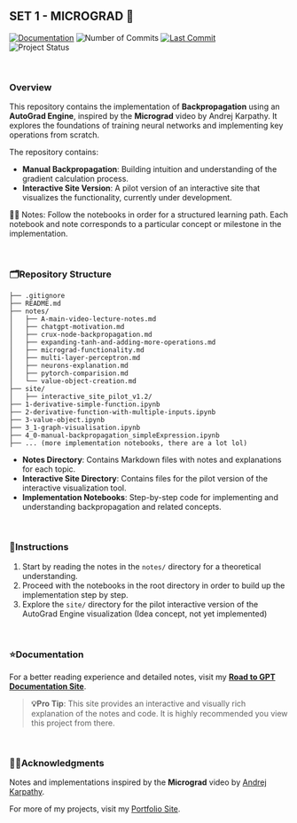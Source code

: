 ## SET 1 - MICROGRAD 🔗

[![Documentation](https://img.shields.io/badge/Documentation-Available-blue)](https://muzzammilshah.github.io/Road-to-GPT/Micrograd/)
![Number of Commits](https://img.shields.io/github/commit-activity/m/MuzzammilShah/NeuralNetworks-Micrograd-Implementation?label=Commits)
[![Last Commit](https://img.shields.io/github/last-commit/MuzzammilShah/NeuralNetworks-Micrograd-Implementation.svg?style=flat)](https://github.com/MuzzammilShah/NeuralNetworks-Micrograd-Implementation/commits/main)  
![Project Status](https://img.shields.io/badge/Status-Done-success)

&nbsp;

### **Overview**
This repository contains the implementation of **Backpropagation** using an **AutoGrad Engine**, inspired by the **Micrograd** video by Andrej Karpathy. It explores the foundations of training neural networks and implementing key operations from scratch.

The repository contains:

- **Manual Backpropagation**: Building intuition and understanding of the gradient calculation process.
- **Interactive Site Version**: A pilot version of an interactive site that visualizes the functionality, currently under development.

✍🏻 Notes: Follow the notebooks in order for a structured learning path. Each notebook and note corresponds to a particular concept or milestone in the implementation.

&nbsp;

### **🗂️Repository Structure**

```plaintext
├── .gitignore
├── README.md
├── notes/
│   ├── A-main-video-lecture-notes.md
│   ├── chatgpt-motivation.md
│   ├── crux-node-backpropagation.md
│   ├── expanding-tanh-and-adding-more-operations.md
│   ├── micrograd-functionality.md
│   ├── multi-layer-perceptron.md
│   ├── neurons-explanation.md
│   ├── pytorch-comparision.md
│   └── value-object-creation.md
├── site/
│   ├── interactive_site_pilot_v1.2/
├── 1-derivative-simple-function.ipynb
├── 2-derivative-function-with-multiple-inputs.ipynb
├── 3-value-object.ipynb
├── 3_1-graph-visualisation.ipynb
├── 4_0-manual-backpropagation_simpleExpression.ipynb
├── ... (more implementation notebooks, there are a lot lol)
```

- **Notes Directory**: Contains Markdown files with notes and explanations for each topic.
- **Interactive Site Directory**: Contains files for the pilot version of the interactive visualization tool.
- **Implementation Notebooks**: Step-by-step code for implementing and understanding backpropagation and related concepts.

&nbsp;

### **📄Instructions**

1. Start by reading the notes in the `notes/` directory for a theoretical understanding.
2. Proceed with the notebooks in the root directory in order to build up the implementation step by step.
3. Explore the `site/` directory for the pilot interactive version of the AutoGrad Engine visualization (Idea concept, not yet implemented)

&nbsp;

### **⭐Documentation**

For a better reading experience and detailed notes, visit my **[Road to GPT Documentation Site](https://muzzammilshah.github.io/Road-to-GPT/Micrograd/)**. 

> **💡Pro Tip**: This site provides an interactive and visually rich explanation of the notes and code. It is highly recommended you view this project from there.

&nbsp;

### **✍🏻Acknowledgments**
Notes and implementations inspired by the **Micrograd** video by [Andrej Karpathy](https://karpathy.ai/).  

For more of my projects, visit my [Portfolio Site](https://muhammedshah.com).